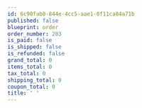 ```yaml
---
id: 6c90fab0-844e-4cc5-aae1-0f11ca84a71b
published: false
blueprint: order
order_number: 203
is_paid: false
is_shipped: false
is_refunded: false
grand_total: 0
items_total: 0
tax_total: 0
shipping_total: 0
coupon_total: 0
title: ' '
---
```

